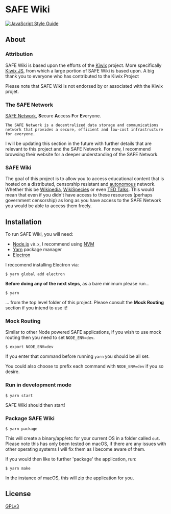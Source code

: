 # SAFE Wiki

[![JavaScript Style Guide](https://img.shields.io/badge/code_style-standard-brightgreen.svg)](https://standardjs.com)

## About

### Attribution

SAFE Wiki is based upon the efforts of the [Kiwix](http://www.kiwix.org/) project. More specifically [Kiwix JS](https://github.com/kiwix/kiwix-js), from which a large portion of SAFE Wiki is based upon. A big thank you to everyone who has contributed to the Kiwix Project 

Please note that SAFE Wiki is not endorsed by or associated with the Kiwix projet.

### The SAFE Network

[SAFE Network](https://safenetwork.org/), **S**ecure **A**ccess **F**or **E**veryone.

`
The SAFE Network is a decentralized data storage and communications network that provides a secure, efficient
and low-cost infrastructure for everyone.
`

I will be updating this section in the future with further details that are relevant to this project and the SAFE Network. For now, I recommend browsing their website for a deeper understanding of the SAFE Network.

### SAFE Wiki

The goal of this project is to allow you to access educational content that is hosted on a distributed, censorship resistant and [autonomous](https://blog.maidsafe.net/2017/10/07/autonomous-data-networks-and-why-the-world-needs-them/) network. Whether this be [Wikipedia](https://www.wikipedia.org), [WikiSpecies](https://species.wikimedia.org/wiki/Main_Page) or even [TED Talks](https://www.ted.com/). This would mean that even if you didn't have access to these resources (perhaps government censorship) as long as you have access to the SAFE Network you would be able to access them freely.



## Installation

To run SAFE Wiki, you will need:

- [Node.js](https://nodejs.org) `v8.x`, I recommend using [NVM](https://github.com/creationix/nvm)
- [Yarn](https://yarnpkg.com/) package manager
- [Electron](http://electron.atom.io/)

I reccomend installing Electron via:

    $ yarn global add electron
    
**Before doing any of the next steps**, as a bare minimum please run...

    $ yarn
    
... from the top level folder of this project. Please consult the **Mock Routing** section if you intend to use it!

### Mock Routing

Similar to other Node powered SAFE applications, if you wish to use mock routing then you need to set `NODE_ENV=dev`.

    $ export NODE_ENV=dev
    
If you enter that command before running `yarn` you should be all set.
    
You could also choose to prefix each command with `NODE_ENV=dev` if you so desire.

### Run in development mode

    $ yarn start
    
SAFE Wiki should then start!

### Package SAFE Wiki

    $ yarn package
    
This will create a binary/app/etc for your current OS in a folder called `out`. Please note this has only been tested on macOS, if there are any issues with other operating systems I will fix them as I become aware of them.

If you would then like to further 'package' the application, run:

    $ yarn make
    
In the instance of macOS, this will zip the application for you.
## License

[GPLv3](https://github.com/DaBrown95/safe-wiki/blob/master/LICENSE)